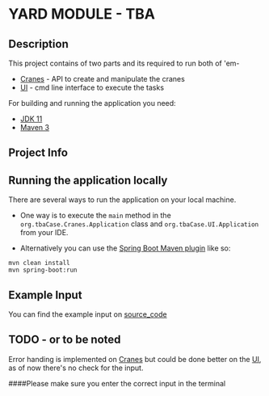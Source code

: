 # YARD MODULE - TBA

## Description

This project contains of two parts and its required to run both of 'em-
- [Cranes](https://github.com/ak-anirudh/tba-case/tree/main/yard-module-cranes) - API to create and manipulate the cranes
- [UI](https://github.com/ak-anirudh/tba-case/tree/main/yard-module-UI) - cmd line interface to execute the tasks

For building and running the application you need:

- [JDK 11](https://www.oracle.com/java/technologies/javase-jdk11-downloads.html)
- [Maven 3](https://maven.apache.org)

## Project Info

## Running the application locally

There are several ways to run the application on your local machine. 
- One way is to execute the `main` method in the `org.tbaCase.Cranes.Application` class and `org.tbaCase.UI.Application` from your IDE.

- Alternatively you can use the [Spring Boot Maven plugin](https://docs.spring.io/spring-boot/docs/current/reference/html/build-tool-plugins-maven-plugin.html) like so:

```shell
mvn clean install
mvn spring-boot:run
```

## Example Input
You can find the example input on [source_code](https://github.com/ak-anirudh/TBA-Yard-Module/blob/main/sample_input.png)


## TODO - or to be noted

Error handing is implemented on [Cranes](https://github.com/ak-anirudh/tba-case/tree/main/yard-module-cranes) but could be done better on the [UI](https://github.com/ak-anirudh/tba-case/tree/main/yard-module-UI), as of now there's no check for the input.

####Please make sure you enter the correct input in the terminal
